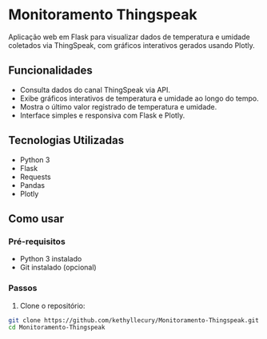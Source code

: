 # Monitoramento Thingspeak

Aplicação web em Flask para visualizar dados de temperatura e umidade coletados via ThingSpeak, com gráficos interativos gerados usando Plotly.

## Funcionalidades

- Consulta dados do canal ThingSpeak via API.
- Exibe gráficos interativos de temperatura e umidade ao longo do tempo.
- Mostra o último valor registrado de temperatura e umidade.
- Interface simples e responsiva com Flask e Plotly.

## Tecnologias Utilizadas

- Python 3
- Flask
- Requests
- Pandas
- Plotly

## Como usar

### Pré-requisitos

- Python 3 instalado
- Git instalado (opcional)

### Passos

1. Clone o repositório:

```bash
git clone https://github.com/kethyllecury/Monitoramento-Thingspeak.git
cd Monitoramento-Thingspeak
